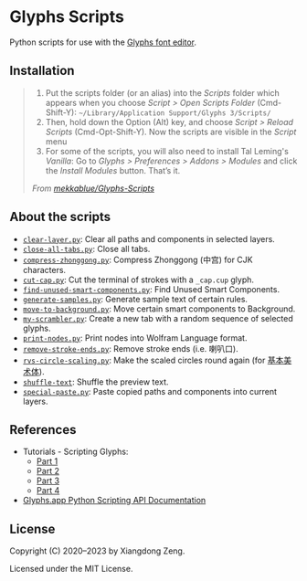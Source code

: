 # Glyphs Scripts

Python scripts for use with the [Glyphs font editor](https://glyphsapp.com/).

## Installation

> 1. Put the scripts folder (or an alias) into the *Scripts* folder which appears when you choose
> *Script > Open Scripts Folder* (Cmd-Shift-Y): `~/Library/Application Support/Glyphs 3/Scripts/`
> 2. Then, hold down the Option (Alt) key, and choose *Script > Reload Scripts* (Cmd-Opt-Shift-Y).
> Now the scripts are visible in the *Script* menu
> 3. For some of the scripts, you will also need to install Tal Leming's *Vanilla*: Go to
> *Glyphs > Preferences > Addons > Modules* and click the *Install Modules* button. That’s it.
>
> *From [mekkablue/Glyphs-Scripts](https://github.com/mekkablue/Glyphs-Scripts)*

## About the scripts

- [`clear-layer.py`](clear-layer.py): Clear all paths and components in selected layers.
- [`close-all-tabs.py`](close-all-tabs.py): Close all tabs.
- [`compress-zhonggong.py`](compress-zhonggong.py): Compress Zhonggong (中宫) for CJK characters.
- [`cut-cap.py`](cut-cap.py): Cut the terminal of strokes with a `_cap.cup` glyph.
- [`find-unused-smart-components.py`](find-unused-smart-components.py): Find Unused Smart Components.
- [`generate-samples.py`](generate-samples.py): Generate sample text of certain rules.
- [`move-to-background.py`](move-to-background.py): Move certain smart components to Background.
- [`my-scrambler.py`](my-scrambler.py): Create a new tab with a random sequence of selected glyphs.
- [`print-nodes.py`](print-nodes.py): Print nodes into Wolfram Language format.
- [`remove-stroke-ends.py`](remove-stroke-ends.py): Remove stroke ends (i.e. 喇叭口).
- [`rvs-circle-scaling.py`](rvs-circle-scaling.py): Make the scaled circles round again (for [基本美术体](https://3type.cn/fonts/rvs_basic)).
- [`shuffle-text`](shuffle-text): Shuffle the preview text.
- [`special-paste.py`](special-paste.py): Paste copied paths and components into current layers.

## References

- Tutorials - Scripting Glyphs:
  - [Part 1](https://glyphsapp.com/tutorials/scripting-glyphs-part-1)
  - [Part 2](https://glyphsapp.com/tutorials/scripting-glyphs-part-2)
  - [Part 3](https://glyphsapp.com/tutorials/scripting-glyphs-part-3)
  - [Part 4](https://glyphsapp.com/tutorials/scripting-glyphs-part-4)
- [Glyphs.app Python Scripting API Documentation](https://docu.glyphsapp.com)

## License

Copyright (C) 2020&ndash;2023 by Xiangdong Zeng.

Licensed under the MIT License.
